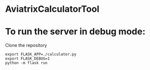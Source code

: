 # AviatrixCalculatorTool
# To run the server in debug mode:
Clone the repository

```
export FLASK_APP=./calculator.py
export FLASK_DEBUG=1
python -m flask run
```
